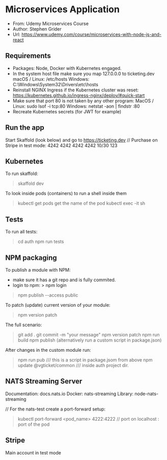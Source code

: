 # Microservices Application
- From: Udemy Microservices Course
- Author: Stephen Grider 
- Url: https://www.udemy.com/course/microservices-with-node-js-and-react

## Requirements
- Packages: Node, Docker with Kubernetes engaged.
- In the system host file make sure you map 127.0.0.0 to ticketing.dev
  macOS / Linux: /etc/hosts
  Windows: C:\Windows\System32\Drivers\etc\hosts
- Reinstall NGINX Ingress if the Kubernetes cluster was reset:
  https://kubernetes.github.io/ingress-nginx/deploy/#quick-start
- Make sure that port 80 is not taken by any other program:
  MacOS / Linux: sudo lsof -i tcp:80
  Windows: netstat -aon | findstr :80
- Recreate Kubernetes secrets (for JWT for example)

## Run the app
Start Skaffold (look below) and go to https://ticketing.dev
// Purchase on Stripe in test mode:
4242 4242 4242 4242
10/30 123

## Kubernetes
To run skaffold:
> skaffold dev

To look inside pods (containers) to run a shell inside them
> kubectl get pods
get the name of the pod
> kubectl exec -it <name-of-the-pod> sh

## Tests
To run all tests:
> cd auth
> npm run tests

## NPM packaging
To publish a module with NPM:
- make sure it has a git repo and is fully commited.
- login to npm: > npm login
> npm publish --access public

To patch (update) current version of your module:
> npm version patch

The full scenario:
> git add .
> git commit -m "your message"
> npm version patch
> npm run build
> npm publish
(alternatively run a custom script in package.json)

After changes in the custom module run:
> npm run pub     /// this is a script in package.jsom from above
> npm update @vgticket/common     /// inside auth project dir. 

## NATS Streaming Server
Documentation: docs.nats.io
Docker: nats-streaming
Library: node-nats-streaming

// For the nats-test create a port-forward setup:
> kubectl port-forward <pod_name> 4222:4222   // port on localhost : port of the pod

## Stripe
Main account in test mode